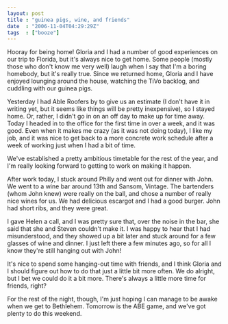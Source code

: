 ```yaml
---
layout: post
title : "guinea pigs, wine, and friends"
date  : "2006-11-04T04:29:29Z"
tags  : ["booze"]
---
```

Hooray for being home!  Gloria and I had a number of good experiences on our trip to Florida, but it's always nice to get home.  Some people (mostly those who don't know me very well) laugh when I say that I'm a boring homebody, but it's really true.  Since we returned home, Gloria and I have enjoyed lounging around the house, watching the TiVo backlog, and cuddling with our guinea pigs.

Yesterday I had Able Roofers by to give us an estimate (I don't have it in writing yet, but it seems like things will be pretty inexpensive), so I stayed home.  Or, rather, I didn't go in on an off day to make up for time away. Today I headed in to the office for the first time in over a week, and it was good.  Even when it makes me crazy (as it was not doing today), I like my job, and it was nice to get back to a more concrete work schedule after a week of working just when I had a bit of time.

We've established a pretty ambitious timetable for the rest of the year, and I'm really looking forward to getting to work on making it happen.

After work today, I stuck around Philly and went out for dinner with John.  We went to a wine bar around 13th and Sansom, Vintage.  The bartenders (whom John knew) were really on the ball, and chose a number of really nice wines for us. We had delicious escargot and I had a good burger.  John had short ribs, and they were great.

I gave Helen a call, and I was pretty sure that, over the noise in the bar, she said that she and Steven couldn't make it.  I was happy to hear that I had misunderstood, and they showed up a bit later and stuck around for a few glasses of wine and dinner.  I just left there a few minutes ago, so for all I know they're still hanging out with John!

It's nice to spend some hanging-out time with friends, and I think Gloria and I should figure out how to do that just a little bit more often.  We do alright, but I bet we could do it a bit more.  There's always a little more time for friends, right?

For the rest of the night, though, I'm just hoping I can manage to be awake when we get to Bethlehem.  Tomorrow is the ABE game, and we've got plenty to do this weekend. 
